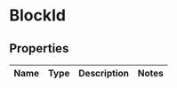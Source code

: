 
# BlockId

## Properties
| Name | Type | Description | Notes |
| ------------ | ------------- | ------------- | ------------- |




